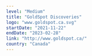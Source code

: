 ```yaml
---
level: "Medium"
title: "GoldSpot Discoveries"
logo: "www.goldspot.ca.svg"
startDate: "2021-11-22"
endDate: "2023-02-28"
link: "http://www.goldspot.ca/"
country: "Canada"
---
```

